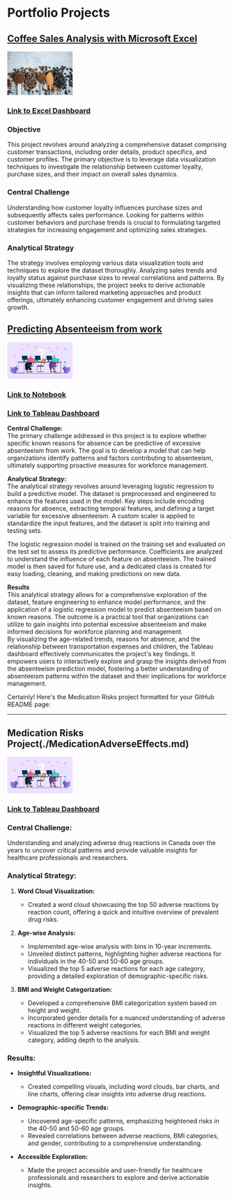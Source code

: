 # Portfolio Projects

## [Coffee Sales Analysis with Microsoft Excel](./CoffeeSales.md)
[<img src="./assets/images/coffee.jpg" width="150" />](./CoffeeSales.md)
  
### [Link to Excel Dashboard](https://1drv.ms/x/s!At-IyApyKjDLbOI1SX85VkTJqE8?e=8i18eX)

### Objective
This project revolves around analyzing a comprehensive dataset comprising customer transactions, including order details, product specifics, and customer profiles. The primary objective is to leverage data visualization techniques to investigate the relationship between customer loyalty, purchase sizes, and their impact on overall sales dynamics.

### Central Challenge
Understanding how customer loyalty influences purchase sizes and subsequently affects sales performance. Looking for patterns within customer behaviors and purchase trends is crucial to formulating targeted strategies for increasing engagement and optimizing sales strategies.

### Analytical Strategy
The strategy involves employing various data visualization tools and techniques to explore the dataset thoroughly. Analyzing sales trends and loyalty status against purchase sizes to reveal correlations and patterns. By visualizing these relationships, the project seeks to derive actionable insights that can inform tailored marketing approaches and product offerings, ultimately enhancing customer engagement and driving sales growth.


## [Predicting Absenteeism from work](./absenteeism.md)
[<img src="./assets/images/Employee-Absenteeism.jpg" width="150" />](./absenteeism.md)

### [Link to Notebook](./Absenteeism_Final.ipynb)
### [Link to Tableau Dashboard](https://public.tableau.com/app/profile/divyansh.jain6314/viz/AbsenteeismDashboard_16996027924110/AbsenteeismDashboard)


**Central Challenge:**  
The primary challenge addressed in this project is to explore whether specific known reasons for absence can be predictive of excessive absenteeism from work. The goal is to develop a model that can help organizations identify patterns and factors contributing to absenteeism, ultimately supporting proactive measures for workforce management.

**Analytical Strategy:**  
The analytical strategy revolves around leveraging logistic regression to build a predictive model. The dataset is preprocessed and engineered to enhance the features used in the model. Key steps include encoding reasons for absence, extracting temporal features, and defining a target variable for excessive absenteeism. A custom scaler is applied to standardize the input features, and the dataset is split into training and testing sets.

The logistic regression model is trained on the training set and evaluated on the test set to assess its predictive performance. Coefficients are analyzed to understand the influence of each feature on absenteeism. The trained model is then saved for future use, and a dedicated class is created for easy loading, cleaning, and making predictions on new data.

**Results**   
This analytical strategy allows for a comprehensive exploration of the dataset, feature engineering to enhance model performance, and the application of a logistic regression model to predict absenteeism based on known reasons. The outcome is a practical tool that organizations can utilize to gain insights into potential excessive absenteeism and make informed decisions for workforce planning and management.    
By visualizing the age-related trends, reasons for absence, and the relationship between transportation expenses and children, the Tableau dashboard effectively communicates the project's key findings. It empowers users to interactively explore and grasp the insights derived from the absenteeism prediction model, fostering a better understanding of absenteeism patterns within the dataset and their implications for workforce management.


Certainly! Here's the Medication Risks project formatted for your GitHub README page:

---

## Medication Risks Project(./MedicationAdverseEffects.md)
[<img src="./assets/images/Employee-Absenteeism.jpg" width="150" />](./MedicationAdverseEffects.md)
### [Link to Tableau Dashboard](https://public.tableau.com/app/profile/divyansh.jain6314/viz/AstoryaboutadverseeffectsofdrugsinCanada/AdverseEffectsofDrugsStory?publish=yes)

### Central Challenge:
Understanding and analyzing adverse drug reactions in Canada over the years to uncover critical patterns and provide valuable insights for healthcare professionals and researchers.

### Analytical Strategy:
1. **Word Cloud Visualization:**
   - Created a word cloud showcasing the top 50 adverse reactions by reaction count, offering a quick and intuitive overview of prevalent drug risks.

2. **Age-wise Analysis:**
   - Implemented age-wise analysis with bins in 10-year increments.
   - Unveiled distinct patterns, highlighting higher adverse reactions for individuals in the 40-50 and 50-60 age groups.
   - Visualized the top 5 adverse reactions for each age category, providing a detailed exploration of demographic-specific risks.

3. **BMI and Weight Categorization:**
   - Developed a comprehensive BMI categorization system based on height and weight.
   - Incorporated gender details for a nuanced understanding of adverse reactions in different weight categories.
   - Visualized the top 5 adverse reactions for each BMI and weight category, adding depth to the analysis.

### Results:
- **Insightful Visualizations:**
  - Created compelling visuals, including word clouds, bar charts, and line charts, offering clear insights into adverse drug reactions.
  
- **Demographic-specific Trends:**
  - Uncovered age-specific patterns, emphasizing heightened risks in the 40-50 and 50-60 age groups.
  - Revealed correlations between adverse reactions, BMI categories, and gender, contributing to a comprehensive understanding.

- **Accessible Exploration:**
  - Made the project accessible and user-friendly for healthcare professionals and researchers to explore and derive actionable insights.
